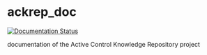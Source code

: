 # ackrep_doc

[![Documentation Status](https://readthedocs.org/projects/ackrep-doc/badge/?version=latest)](https://ackrep-doc.readthedocs.io/en/latest/?badge=latest)

documentation of the Active Control Knowledge Repository project

